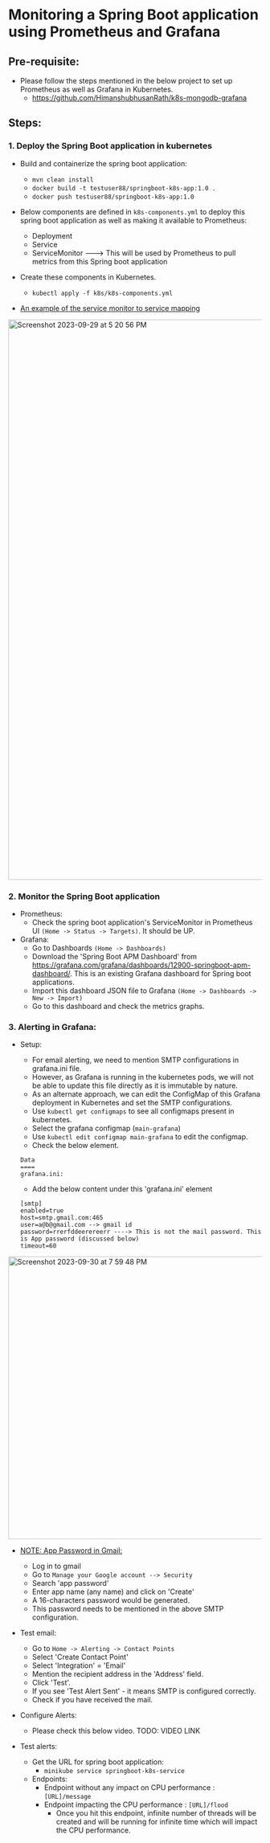# Monitoring a Spring Boot application using Prometheus and Grafana 

## Pre-requisite:
* Please follow the steps mentioned in the below project to set up Prometheus as well as Grafana in Kubernetes.
  * https://github.com/HimanshubhusanRath/k8s-mongodb-grafana

## Steps:
### 1. Deploy the Spring Boot application in kubernetes
* Build and containerize the spring boot application:
  * `mvn clean install`
  * `docker build -t testuser88/springboot-k8s-app:1.0 .`
  * `docker push testuser88/springboot-k8s-app:1.0`
* Below components are defined in `k8s-components.yml` to deploy this spring boot application as well as making it available to Prometheus:
  * Deployment
  * Service
  * ServiceMonitor ---> This will be used by Prometheus to pull metrics from this Spring boot application
* Create these components in Kubernetes.
  * `kubectl apply -f k8s/k8s-components.yml`

* <u>An example of the service monitor to service mapping</u>
<img width="1116" alt="Screenshot 2023-09-29 at 5 20 56 PM" src="https://github.com/HimanshubhusanRath/k8s-springboot-monitoring-prometheus-grafana/assets/40859584/13bfb9e1-554e-4be2-87e5-e5ac7284e59f">


### 2. Monitor the Spring Boot application
* Prometheus:
  * Check the spring boot application's ServiceMonitor in Prometheus UI `(Home -> Status -> Targets)`. It should be UP.
* Grafana:
  * Go to Dashboards `(Home -> Dashboards)`
  * Download the 'Spring Boot APM Dashboard' from https://grafana.com/grafana/dashboards/12900-springboot-apm-dashboard/. This is an existing Grafana dashboard for Spring boot applications.
  * Import this dashboard JSON file to Grafana `(Home -> Dashboards -> New -> Import)`
  * Go to this dashboard and check the metrics graphs.
### 3. Alerting in Grafana:
* Setup:
  * For email alerting, we need to mention SMTP configurations in grafana.ini file.
  * However, as Grafana is running in the kubernetes pods, we will not be able to update this file directly as it is immutable by nature.
  * As an alternate approach, we can edit the ConfigMap of this Grafana deployment in Kubernetes and set the SMTP configurations. 
  * Use `kubectl get configmaps` to see all configmaps present in kubernetes.
  * Select the grafana configmap (`main-grafana`)
  * Use `kubectl edit configmap main-grafana` to edit the configmap.
  * Check the below element.
  ```
  Data
  ====
  grafana.ini:
  ```
 
  * Add the below content under this 'grafana.ini' element
  ```
  [smtp]
  enabled=true
  host=smtp.gmail.com:465
  user=a@b@gmail.com --> gmail id
  password=rrerfddeerereerr ----> This is not the mail password. This is App password (discussed below)
  timeout=60
  ```
<img width="563" alt="Screenshot 2023-09-30 at 7 59 48 PM" src="https://github.com/HimanshubhusanRath/k8s-springboot-monitoring-prometheus-grafana/assets/40859584/85671db1-8c00-4707-8bfa-39d10e4b938a">


* <u>NOTE: App Password in Gmail:</u>
  * Log in to gmail
  * Go to `Manage your Google account --> Security`
  * Search 'app password'
  * Enter app name (any name) and click on 'Create'
  * A 16-characters password would be generated.
  * This password needs to be mentioned in the above SMTP configuration.


* Test email:
  * Go to `Home -> Alerting -> Contact Points`
  * Select 'Create Contact Point'
  * Select 'Integration' =  'Email'
  * Mention the recipient address in the 'Address' field.
  * Click 'Test'.
  * If you see 'Test Alert Sent' - it means SMTP is configured correctly.
  * Check if you have received the mail.

* Configure Alerts:
  * Please check this below video.
TODO: VIDEO LINK

* Test alerts:
  * Get the URL for spring boot application:
    * `minikube service springboot-k8s-service`
  * Endpoints:
    * Endpoint without any impact on CPU performance : `[URL]/message`
    * Endpoint impacting the CPU performance : `[URL]/flood`
      * Once you hit this endpoint, infinite number of threads will be created and will be running for infinite time which will impact the CPU performance. 
